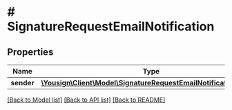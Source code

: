 # # SignatureRequestEmailNotification

## Properties

Name | Type | Description | Notes
------------ | ------------- | ------------- | -------------
**sender** | [**\Yousign\Client\Model\SignatureRequestEmailNotificationSender**](SignatureRequestEmailNotificationSender.md) |  |

[[Back to Model list]](../../README.md#models) [[Back to API list]](../../README.md#endpoints) [[Back to README]](../../README.md)
